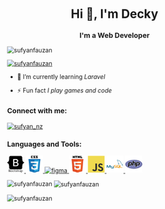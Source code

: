 <h1 align="center">Hi 👋, I'm Decky</h1>
<h3 align="center">I'm a Web Developer</h3>

<p align="left"> <img src="https://komarev.com/ghpvc/?username=sufyanfauzan&label=Profile%20views&color=0e75b6&style=flat" alt="sufyanfauzan" /> </p>

<p align="left"> <a href="https://github.com/ryo-ma/github-profile-trophy"><img src="https://github-profile-trophy.vercel.app/?username=sufyanfauzan" alt="sufyanfauzan" /></a> </p>

- 🌱 I’m currently learning *Laravel*

- ⚡ Fun fact *I play games and code*

<h3 align="left">Connect with me:</h3>
<p align="left">
<a href="https://instagram.com/sufyan_nz" target="blank"><img align="center" src="https://raw.githubusercontent.com/rahuldkjain/github-profile-readme-generator/master/src/images/icons/Social/instagram.svg" alt="sufyan_nz" height="30" width="40" /></a>
</p>

<h3 align="left">Languages and Tools:</h3>
<p align="left"> <a href="https://getbootstrap.com" target="_blank" rel="noreferrer"> <img src="https://raw.githubusercontent.com/devicons/devicon/master/icons/bootstrap/bootstrap-plain-wordmark.svg" alt="bootstrap" width="40" height="40"/> </a> <a href="https://www.w3schools.com/css/" target="_blank" rel="noreferrer"> <img src="https://raw.githubusercontent.com/devicons/devicon/master/icons/css3/css3-original-wordmark.svg" alt="css3" width="40" height="40"/> </a> <a href="https://www.figma.com/" target="_blank" rel="noreferrer"> <img src="https://www.vectorlogo.zone/logos/figma/figma-icon.svg" alt="figma" width="40" height="40"/> </a> <a href="https://www.w3.org/html/" target="_blank" rel="noreferrer"> <img src="https://raw.githubusercontent.com/devicons/devicon/master/icons/html5/html5-original-wordmark.svg" alt="html5" width="40" height="40"/> </a> <a href="https://developer.mozilla.org/en-US/docs/Web/JavaScript" target="_blank" rel="noreferrer"> <img src="https://raw.githubusercontent.com/devicons/devicon/master/icons/javascript/javascript-original.svg" alt="javascript" width="40" height="40"/> </a> <a href="https://www.mysql.com/" target="_blank" rel="noreferrer"> <img src="https://raw.githubusercontent.com/devicons/devicon/master/icons/mysql/mysql-original-wordmark.svg" alt="mysql" width="40" height="40"/> </a> <a href="https://www.php.net" target="_blank" rel="noreferrer"> <img src="https://raw.githubusercontent.com/devicons/devicon/master/icons/php/php-original.svg" alt="php" width="40" height="40"/> </a> </p>

<p><img align="left" src="https://github-readme-stats.vercel.app/api/top-langs?username=sufyanfauzan&show_icons=true&locale=en&layout=compact" alt="sufyanfauzan" /></p>

<p>&nbsp;<img align="center" src="https://github-readme-stats.vercel.app/api?username=sufyanfauzan&show_icons=true&locale=en" alt="sufyanfauzan" /></p>

<p><img align="center" src="https://github-readme-streak-stats.herokuapp.com/?user=sufyanfauzan&" alt="sufyanfauzan" /></p>
